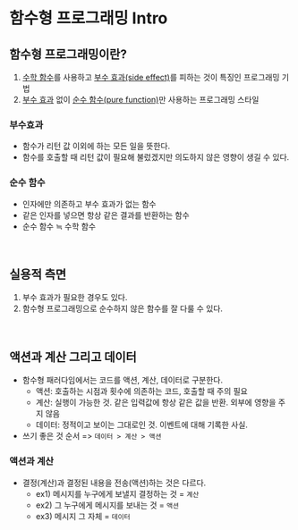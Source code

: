 # 함수형 프로그래밍 Intro

## 함수형 프로그래밍이란?

1. <u>수학 함수</u>를 사용하고 <u>부수 효과(side effect)</u>를 피하는 것이 특징인 프로그래밍 기법
2. <u>부수 효과</u> 없이 <u>순수 함수(pure function)</u>만 사용하는 프로그래밍 스타일

### 부수효과

- 함수가 리턴 값 이외에 하는 모든 일을 뜻한다.
- 함수를 호출할 때 리턴 값이 필요해 불렀겠지만 의도하지 않은 영향이 생길 수 있다.

### 순수 함수

- 인자에만 의존하고 부수 효과가 없는 함수
- 같은 인자를 넣으면 항상 같은 결과를 반환하는 함수
- 순수 함수 ≒ 수학 함수

<br/>

## 실용적 측면

1. 부수 효과가 필요한 경우도 있다.
2. 함수형 프로그래밍으로 순수하지 않은 함수를 잘 다룰 수 있다.

<br/>

## 액션과 계산 그리고 데이터

- 함수형 패러다임에서는 코드를 액션, 계산, 데이터로 구분한다.
  - 액션: 호출하는 시점과 횟수에 의존하는 코드, 호출할 때 주의 필요
  - 계산: 실행이 가능한 것. 같은 입력값에 항상 같은 값을 반환. 외부에 영향을 주지 않음
  - 데이터: 정적이고 보이는 그대로인 것. 이벤트에 대해 기록한 사실.
- 쓰기 좋은 것 순서 => `데이터 > 계산 > 액션`

### 액션과 계산

- 결정(계산)과 결정된 내용을 전송(액션)하는 것은 다르다.
  - ex1) 메시지를 누구에게 보낼지 결정하는 것 = `계산`
  - ex2) 그 누구에게 메시지를 보내는 것 = `액션`
  - ex3) 메시지 그 자체 = `데이터`